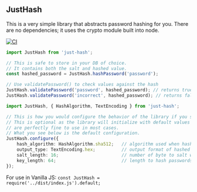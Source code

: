 ## JustHash

This is a very simple library that abstracts password hashing for you. There are no dependencies; it uses the crypto module built into node.

[![CI](https://github.com/jaronpate/just-hash/actions/workflows/main.yml/badge.svg)](https://github.com/jaronpate/just-hash/actions/workflows/main.yml)

```typescript
import JustHash from 'just-hash';

// This is safe to store in your DB of choice.
// It contains both the salt and hashed value.
const hashed_password = JustHash.hashPassword('password');

// Use validatePassword() to check values against the hash
JustHash.validatePassword('password', hashed_password); // returns true
JustHash.validatePassword('incorrect', hashed_password); // returns false
```

```typescript
import JustHash, { HashAlgorithm, TextEncoding } from 'just-hash';

// This is how you would configure the behavior of the library if you so wish.
// This is optional as the library will initialize with default values which
// are perfectly fine to use in most cases.
// What you see below is the default configuration.
JustHash.configure({
    hash_algorithm: HashAlgorithm.sha512;   // algorithm used when hashing data
    output_type: TextEncoding.hex;          // output format of hashed data
    salt_length: 16;                        // number of byte to salt with
    key_length: 64;                         // length to hash passwords to
});
```

For use in Vanilla JS: `const JustHash = require('../dist/index.js').default;`